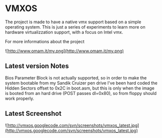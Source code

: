 # VMXOS #
The project is made to have a native vmx support based on a simple operating system. This is just a series of experiments to learn more on hardware virtualizzation support, with a focus on Intel vmx.

For more informations about the project

![http://www.omam.it/my.png](http://www.omam.it/my.png)

## Latest version Notes ##
Bios Parameter Block is not actually supported, so in order to make the system bootable from my Sandik Cruizer pen drive I've been hard coded the Hidden Sectors offset to 0x2C in boot.asm, but this is only when the image is booted from an hard drive (POST passes dl=0x80), so from floppy should work properly.

## Latest Screenshot ##
![http://vmxos.googlecode.com/svn/screenshots/vmxos_latest.jpg](http://vmxos.googlecode.com/svn/screenshots/vmxos_latest.jpg)